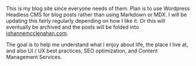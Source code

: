 This is my blog site since everyone needs of them. Plan is to use Wordpress Headless CMS for blog posts rather than using Markdown or MDX. I will be updating this fairly regularly depending on how I like it. Or this will eventually be archived and the posts will be folded into [johannemcclenahan.com](johannemcclenahan.com).

The goal is to help me understand what I enjoy about life, the place I live at, and also UI / UX best practices, SEO optimization, and Content Management Services.
